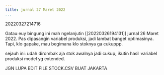 ```yaml
---
title: jurnal 27 Maret 2022
...
```

20220327214716

Gatau euy bingung ini mah ngelanjutin [[20220326194131]] jurnal 26 Maret 2022. Pas dipasangin variabel produksi, jadi lambat banget optimasinya. Tapi, klo gapake, mau begimana klo stoknya ga cukuppp.

sejauh ini: udah dirombak aja stok awalnya jadi cukup, ikutin hasil variabel produksi model yg extended.

JGN LUPA EDIT FILE STOCK.CSV BUAT JAKARTA